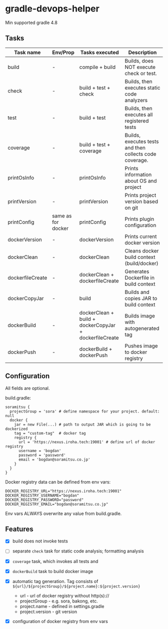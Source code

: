 # gradle-devops-helper

Min supported gradle 4.8

## Tasks

| **Task name**    | **Env/Prop**       | **Tasks executed**                                     | **Description**                                         |
|------------------|--------------------|--------------------------------------------------------|---------------------------------------------------------|
| build            | -                  | compile + build                                        | Builds, does NOT execute check or test.                 |
| check            | -                  | build + test + check                                   | Builds, then executes static code analyzers             |
| test             | -                  | build + test                                           | Builds, then executes all registered tests              |
| coverage         | -                  | build + test + coverage                                | Builds, executes tests and then collects code coverage. |
| printOsInfo      | -                  | printOsInfo                                            | Prints information about OS and project                 |
| printVersion     | -                  | printVersion                                           | Prints project version based on git                     |
| printConfig      | same as for docker | printConfig                                            | Prints plugin configuration                             |
| dockerVersion    | -                  | dockerVersion                                          | Prints current docker version                           |
| dockerClean      | -                  | dockerClean                                            | Cleans docker build context (build/docker)              |
| dockerfileCreate | -                  | dockerClean + dockerfileCreate                         | Generates Dockerfile in build context                   |
| dockerCopyJar    | -                  | build                                                  | Builds and copies JAR to build context                  |
| dockerBuild      | -                  | dockerClean + build + dockerCopyJar + dockerfileCreate | Builds image with autogenerated tag                     |
| dockerPush       | -                  | dockerBuild + dockerPush                               | Pushes image to docker registry                         |

## Configuration

All fields are optional.

build.gradle:
```
soramitsu {
  projectGroup = 'sora' # define namespace for your project. default: null
  docker {
    jar = new File(...) # path to output JAR which is going to be dockerized
    tag = "custom-tag"  # docker tag 
    registry {
      url = 'https://nexus.iroha.tech:19001' # define url of docker registry
      username = 'bogdan'
      password = 'password'
      email = 'bogdan@soramitsu.co.jp' 
    }
  }
}
```

Docker registry data can be defined from env vars:
```
DOCKER_REGISTRY_URL="https://nexus.iroha.tech:19001"
DOCKER_REGISTRY_USERNAME="bogdan"
DOCKER_REGISTRY_PASSWORD="password"
DOCKER_REGISTRY_EMAIL="bogdan@soramitsu.co.jp"
```

Env vars ALWAYS overwrite any value from build.gradle.

## Features

- [x] build does not invoke tests
- [ ] separate `check` task for static code analysis; formatting analysis
- [x] `coverage` task, which invokes all tests and   
- [x] `dockerBuild` task to build docker image
- [x] automatic tag generation. Tag consists of `${url}/${projectGroup}/${project.name}:${project.version}`
  - url - url of docker registry without http(s)://
  - projectGroup - e.g. sora, bakong, etc.  
  - project.name - defined in settings.gradle
  - project.version - git version
- [x] configuration of docker registry from env vars


